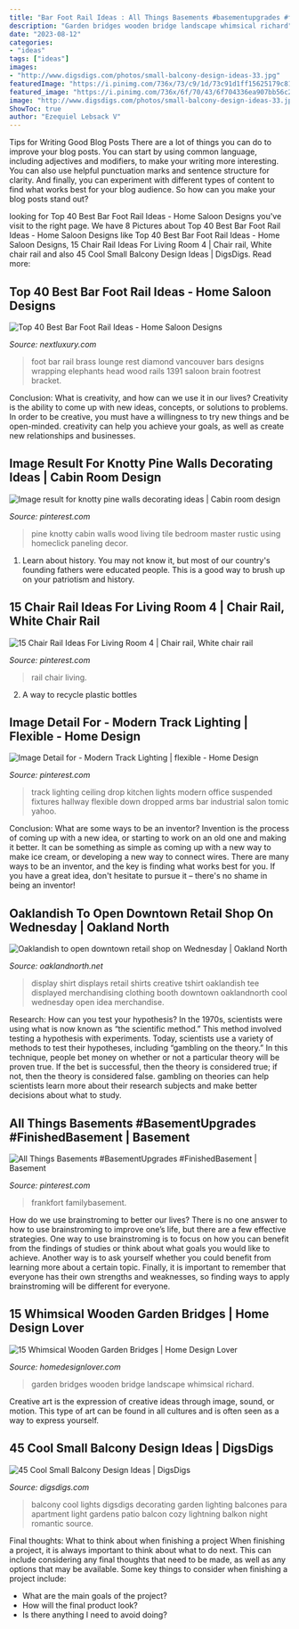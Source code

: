 ```yaml
---
title: "Bar Foot Rail Ideas : All Things Basements #basementupgrades #finishedbasement"
description: "Garden bridges wooden bridge landscape whimsical richard"
date: "2023-08-12"
categories:
- "ideas"
tags: ["ideas"]
images:
- "http://www.digsdigs.com/photos/small-balcony-design-ideas-33.jpg"
featuredImage: "https://i.pinimg.com/736x/73/c9/1d/73c91d1ff15625179c81b0ab6692d2c3--rustic-master-bedroom-master-bedrooms.jpg"
featured_image: "https://i.pinimg.com/736x/6f/70/43/6f704336ea907bb56c2c51790c352a55.jpg"
image: "http://www.digsdigs.com/photos/small-balcony-design-ideas-33.jpg"
ShowToc: true
author: "Ezequiel Lebsack V"
---
```



Tips for Writing Good Blog Posts
There are a lot of things you can do to improve your blog posts. You can start by using common language, including adjectives and modifiers, to make your writing more interesting. You can also use helpful punctuation marks and sentence structure for clarity. And finally, you can experiment with different types of content to find what works best for your blog audience. So how can you make your blog posts stand out?

	

		
looking for Top 40 Best Bar Foot Rail Ideas - Home Saloon Designs you've visit to the right page. We have 8 Pictures about Top 40 Best Bar Foot Rail Ideas - Home Saloon Designs like Top 40 Best Bar Foot Rail Ideas - Home Saloon Designs, 15 Chair Rail Ideas For Living Room 4 | Chair rail, White chair rail and also 45 Cool Small Balcony Design Ideas | DigsDigs. Read more:
		
    
## Top 40 Best Bar Foot Rail Ideas - Home Saloon Designs

<img loading=lazy src="http://nextluxury.com/wp-content/uploads/round-brass-bar-foot-rail-home-ideas.jpg" onerror="this.onerror=null;this.src='https://tse3.mm.bing.net/th?id=OIP.wIG-eIPpUqOrLGHOQlfTBgAAAA&amp;pid=15.1';" alt="Top 40 Best Bar Foot Rail Ideas - Home Saloon Designs">

_Source: nextluxury.com_

>foot bar rail brass lounge rest diamond vancouver bars designs wrapping elephants head wood rails 1391 saloon brain footrest bracket. 

	

Conclusion: What is creativity, and how can we use it in our lives?
Creativity is the ability to come up with new ideas, concepts, or solutions to problems. In order to be creative, you must have a willingness to try new things and be open-minded. creativity can help you achieve your goals, as well as create new relationships and businesses.

    
## Image Result For Knotty Pine Walls Decorating Ideas | Cabin Room Design

<img loading=lazy src="https://i.pinimg.com/736x/73/c9/1d/73c91d1ff15625179c81b0ab6692d2c3--rustic-master-bedroom-master-bedrooms.jpg" onerror="this.onerror=null;this.src='https://tse1.mm.bing.net/th?id=OIP.GBt18_2SEoHSfmEdakGIZgHaE8&amp;pid=15.1';" alt="Image result for knotty pine walls decorating ideas | Cabin room design">

_Source: pinterest.com_

>pine knotty cabin walls wood living tile bedroom master rustic using homeclick paneling decor. 

	

1) Learn about history. You may not know it, but most of our country's founding fathers were educated people. This is a good way to brush up on your patriotism and history. 

    
## 15 Chair Rail Ideas For Living Room 4 | Chair Rail, White Chair Rail

<img loading=lazy src="https://i.pinimg.com/736x/20/2c/84/202c84b3a6f6fce71ed60aec44ae05c4.jpg" onerror="this.onerror=null;this.src='https://tse2.mm.bing.net/th?id=OIP.830TTuWS1pznFt-U6U9cMwAAAA&amp;pid=15.1';" alt="15 Chair Rail Ideas For Living Room 4 | Chair rail, White chair rail">

_Source: pinterest.com_

>rail chair living. 

	

2. A way to recycle plastic bottles 

    
## Image Detail For - Modern Track Lighting | Flexible - Home Design

<img loading=lazy src="https://s-media-cache-ak0.pinimg.com/736x/e7/a8/1a/e7a81a532cf7779b7d1d9ac4a36dc3dc--kitchen-track-lighting-office-lighting.jpg" onerror="this.onerror=null;this.src='https://tse3.mm.bing.net/th?id=OIP.OELbLz5tvUixM0ZTyOc-jQAAAA&amp;pid=15.1';" alt="Image Detail for - Modern Track Lighting | flexible - Home Design">

_Source: pinterest.com_

>track lighting ceiling drop kitchen lights modern office suspended fixtures hallway flexible down dropped arms bar industrial salon tomic yahoo. 

	

Conclusion: What are some ways to be an inventor?
Invention is the process of coming up with a new idea, or starting to work on an old one and making it better. It can be something as simple as coming up with a new way to make ice cream, or developing a new way to connect wires. There are many ways to be an inventor, and the key is finding what works best for you. If you have a great idea, don't hesitate to pursue it – there's no shame in being an inventor!

    
## Oaklandish To Open Downtown Retail Shop On Wednesday | Oakland North

<img loading=lazy src="https://oaklandnorth.net/wp-content/uploads/2011/07/IMG_0284.jpg" onerror="this.onerror=null;this.src='https://tse2.mm.bing.net/th?id=OIP.qXDeMoZqey73uAxI9ux8zAHaFj&amp;pid=15.1';" alt="Oaklandish to open downtown retail shop on Wednesday | Oakland North">

_Source: oaklandnorth.net_

>display shirt displays retail shirts creative tshirt oaklandish tee displayed merchandising clothing booth downtown oaklandnorth cool wednesday open idea merchandise. 

	

Research: How can you test your hypothesis?
In the 1970s, scientists were using what is now known as “the scientific method.” This method involved testing a hypothesis with experiments. Today, scientists use a variety of methods to test their hypotheses, including “gambling on the theory.” In this technique, people bet money on whether or not a particular theory will be proven true. If the bet is successful, then the theory is considered true; if not, then the theory is considered false. gambling on theories can help scientists learn more about their research subjects and make better decisions about what to study.

    
## All Things Basements #BasementUpgrades #FinishedBasement | Basement

<img loading=lazy src="https://i.pinimg.com/736x/6f/70/43/6f704336ea907bb56c2c51790c352a55.jpg" onerror="this.onerror=null;this.src='https://tse4.mm.bing.net/th?id=OIP.sT_epPIZ_gb96Tff0lrsJQHaHa&amp;pid=15.1';" alt="All Things Basements #BasementUpgrades #FinishedBasement | Basement">

_Source: pinterest.com_

>frankfort familybasement. 

	

How do we use brainstroming to better our lives?
There is no one answer to how to use brainstroming to improve one’s life, but there are a few effective strategies. One way to use brainstroming is to focus on how you can benefit from the findings of studies or think about what goals you would like to achieve. Another way is to ask yourself whether you could benefit from learning more about a certain topic. Finally, it is important to remember that everyone has their own strengths and weaknesses, so finding ways to apply brainstroming will be different for everyone.

    
## 15 Whimsical Wooden Garden Bridges | Home Design Lover

<img loading=lazy src="https://homedesignlover.com/wp-content/uploads/2013/02/11-richard.jpg" onerror="this.onerror=null;this.src='https://tse3.mm.bing.net/th?id=OIP.PUlcyNKPliJmYTf_dquNdgHaF3&amp;pid=15.1';" alt="15 Whimsical Wooden Garden Bridges | Home Design Lover">

_Source: homedesignlover.com_

>garden bridges wooden bridge landscape whimsical richard. 

	

Creative art is the expression of creative ideas through image, sound, or motion. This type of art can be found in all cultures and is often seen as a way to express yourself.

    
## 45 Cool Small Balcony Design Ideas | DigsDigs

<img loading=lazy src="http://www.digsdigs.com/photos/small-balcony-design-ideas-33.jpg" onerror="this.onerror=null;this.src='https://tse1.mm.bing.net/th?id=OIP.7ZL_oRtHOTygBv_GRurkNwHaL6&amp;pid=15.1';" alt="45 Cool Small Balcony Design Ideas | DigsDigs">

_Source: digsdigs.com_

>balcony cool lights digsdigs decorating garden lighting balcones para apartment light gardens patio balcon cozy lightning balkon night romantic source. 

	

Final thoughts: What to think about when finishing a project
When finishing a project, it is always important to think about what to do next. This can include considering any final thoughts that need to be made, as well as any options that may be available. Some key things to consider when finishing a project include:
- What are the main goals of the project?
- How will the final product look?
- Is there anything I need to avoid doing?

